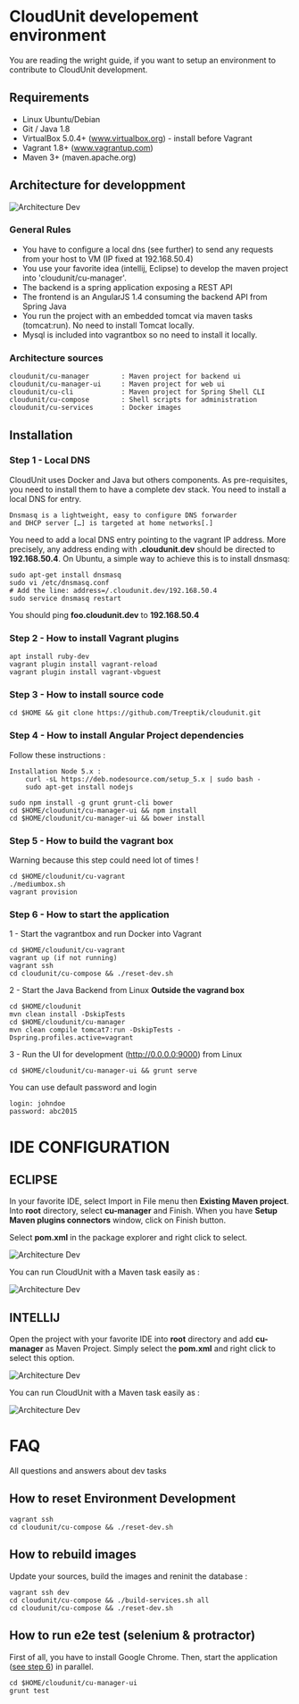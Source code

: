 
# CloudUnit developement environment

You are reading the wright guide, if you want to setup an environment to contribute to CloudUnit development.

## Requirements

* Linux Ubuntu/Debian
* Git / Java 1.8
* VirtualBox 5.0.4+ (www.virtualbox.org) - install before Vagrant
* Vagrant 1.8+ (www.vagrantup.com)
* Maven 3+ (maven.apache.org)

## Architecture for developpment

![Architecture Dev](img/plateforme-dev.png "Architecture Development")    

### General Rules

* You have to configure a local dns (see further) to send any requests from your host to VM (IP fixed at 192.168.50.4) 
* You use your favorite idea (intellij, Eclipse) to develop the maven project into 'cloudunit/cu-manager'.
* The backend is a spring application exposing a REST API
* The frontend is an AngularJS 1.4 consuming the backend API from Spring Java
* You run the project with an embedded tomcat via maven tasks (tomcat:run). No need to install Tomcat locally.
* Mysql is included into vagrantbox so no need to install it locally.

### Architecture sources

```
cloudunit/cu-manager        : Maven project for backend ui
cloudunit/cu-manager-ui     : Maven project for web ui
cloudunit/cu-cli            : Maven project for Spring Shell CLI
cloudunit/cu-compose        : Shell scripts for administration 
cloudunit/cu-services       : Docker images
```

## Installation 

### Step 1 - Local DNS

CloudUnit uses Docker and Java but others components. As pre-requisites, you need to install them to have a complete dev stack. You need to install a local DNS for entry.
```
Dnsmasq is a lightweight, easy to configure DNS forwarder 
and DHCP server […] is targeted at home networks[.]
```
You need to add a local DNS entry pointing to the vagrant IP address.
More precisely, any address ending with **.cloudunit.dev** should be directed to **192.168.50.4**. 
On Ubuntu, a simple way to achieve this is to install dnsmasq:
```
sudo apt-get install dnsmasq
sudo vi /etc/dnsmasq.conf
# Add the line: address=/.cloudunit.dev/192.168.50.4                      
sudo service dnsmasq restart
```

You should ping **foo.cloudunit.dev** to **192.168.50.4**

### Step 2 - How to install Vagrant plugins

```
apt install ruby-dev
vagrant plugin install vagrant-reload
vagrant plugin install vagrant-vbguest
```

### Step 3 - How to install source code

```
cd $HOME && git clone https://github.com/Treeptik/cloudunit.git
```

### Step 4 - How to install Angular Project dependencies 

Follow these instructions :
```
Installation Node 5.x :
    curl -sL https://deb.nodesource.com/setup_5.x | sudo bash -
    sudo apt-get install nodejs
```

```
sudo npm install -g grunt grunt-cli bower 
cd $HOME/cloudunit/cu-manager-ui && npm install
cd $HOME/cloudunit/cu-manager-ui && bower install
```

### Step 5 - How to build the vagrant box

Warning because this step could need lot of times !

```
cd $HOME/cloudunit/cu-vagrant 
./mediumbox.sh
vagrant provision
```

### <a name="step6"></a>Step 6 - How to start the application

1 - Start the vagrantbox and run Docker into Vagrant

```
cd $HOME/cloudunit/cu-vagrant 
vagrant up (if not running)
vagrant ssh
cd cloudunit/cu-compose && ./reset-dev.sh
```

2 - Start the Java Backend from Linux
**Outside the vagrand box** 
```
cd $HOME/cloudunit
mvn clean install -DskipTests
cd $HOME/cloudunit/cu-manager
mvn clean compile tomcat7:run -DskipTests -Dspring.profiles.active=vagrant
```

3 - Run the UI for development (http://0.0.0.0:9000) from Linux

```
cd $HOME/cloudunit/cu-manager-ui && grunt serve
```
You can use default password and login
```
login: johndoe
password: abc2015
```

# IDE CONFIGURATION

## ECLIPSE 

In your favorite IDE, select Import in File menu then **Existing Maven project**.
Into **root** directory, select **cu-manager** and Finish.
When you have **Setup Maven plugins connectors** window, click on Finish button.

Select **pom.xml** in the package explorer and right click to select.


![Architecture Dev](img/eclipse_root.png "Architecture Development")


You can run CloudUnit with a Maven task easily as :
    
![Architecture Dev](img/eclipse_conf.png "Architecture Development")


## INTELLIJ

Open the project with your favorite IDE into **root** directory and add **cu-manager** as Maven Project.
Simply select the **pom.xml** and right click to select this option.


![Architecture Dev](img/intellij_root.png "Architecture Development")



You can run CloudUnit with a Maven task easily as :
    
![Architecture Dev](img/intellij_conf.png "Architecture Development")

# FAQ

All questions and answers about dev tasks

## How to reset Environment Development

```
vagrant ssh
cd cloudunit/cu-compose && ./reset-dev.sh
```
    
## How to rebuild images

Update your sources, build the images and reninit the database :

```
vagrant ssh dev
cd cloudunit/cu-compose && ./build-services.sh all
cd cloudunit/cu-compose && ./reset-dev.sh
```

## How to run e2e test (selenium & protractor)

First of all, you have to install Google Chrome.
Then, start the application ([see step 6](#step6)) in parallel.

```
cd $HOME/cloudunit/cu-manager-ui
grunt test
```


